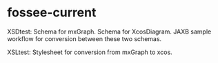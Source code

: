 # fossee-current

XSDtest:
Schema for mxGraph. 
Schema for XcosDiagram.
JAXB sample workflow for conversion between these two schemas.

XSLtest:
Stylesheet for conversion from mxGraph to xcos.
